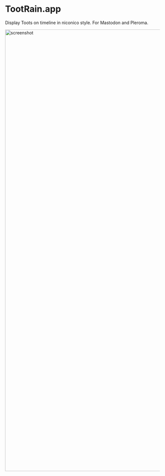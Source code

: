 
TootRain.app
=========

Display Toots on timeline in niconico style. For Mastodon and Pleroma.

<img width="1440" alt="screenshot" src="https://user-images.githubusercontent.com/127193/128630645-0fa32614-ff3b-40eb-95fc-66525961fc7d.png">
